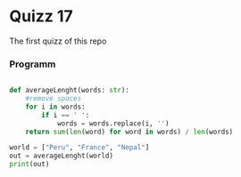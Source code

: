 # Quizz 17
The first quizz of this repo

### Programm
    
```python

def averageLenght(words: str):
    #remove spaces
    for i in words:
        if i == ' ':
            words = words.replace(i, '')
    return sum(len(word) for word in words) / len(words)

world = ["Peru", "France", "Nepal"]
out = averageLenght(world)
print(out)

```